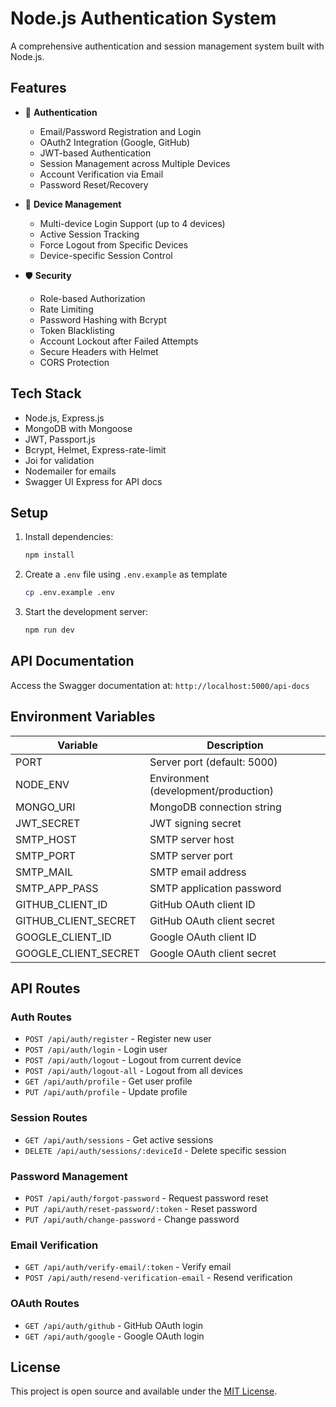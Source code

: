 # Node.js Authentication System

A comprehensive authentication and session management system built with Node.js.

## Features

- 🔐 **Authentication**
  - Email/Password Registration and Login
  - OAuth2 Integration (Google, GitHub)
  - JWT-based Authentication
  - Session Management across Multiple Devices
  - Account Verification via Email
  - Password Reset/Recovery

- 📱 **Device Management**
  - Multi-device Login Support (up to 4 devices)
  - Active Session Tracking
  - Force Logout from Specific Devices
  - Device-specific Session Control

- 🛡️ **Security**
  - Role-based Authorization
  - Rate Limiting
  - Password Hashing with Bcrypt
  - Token Blacklisting
  - Account Lockout after Failed Attempts
  - Secure Headers with Helmet
  - CORS Protection

## Tech Stack

- Node.js, Express.js
- MongoDB with Mongoose
- JWT, Passport.js
- Bcrypt, Helmet, Express-rate-limit
- Joi for validation
- Nodemailer for emails
- Swagger UI Express for API docs

## Setup

1. Install dependencies:

    ```bash
    npm install
    ```

2. Create a `.env` file using `.env.example` as template

    ```bash
    cp .env.example .env
    ```

3. Start the development server:

    ```bash
    npm run dev
    ```

## API Documentation

Access the Swagger documentation at: `http://localhost:5000/api-docs`

## Environment Variables

| Variable | Description |
|----------|-------------|
| PORT | Server port (default: 5000) |
| NODE_ENV | Environment (development/production) |
| MONGO_URI | MongoDB connection string |
| JWT_SECRET | JWT signing secret |
| SMTP_HOST | SMTP server host |
| SMTP_PORT | SMTP server port |
| SMTP_MAIL | SMTP email address |
| SMTP_APP_PASS | SMTP application password |
| GITHUB_CLIENT_ID | GitHub OAuth client ID |
| GITHUB_CLIENT_SECRET | GitHub OAuth client secret |
| GOOGLE_CLIENT_ID | Google OAuth client ID |
| GOOGLE_CLIENT_SECRET | Google OAuth client secret |

## API Routes

### Auth Routes

- `POST /api/auth/register` - Register new user
- `POST /api/auth/login` - Login user
- `POST /api/auth/logout` - Logout from current device
- `POST /api/auth/logout-all` - Logout from all devices
- `GET /api/auth/profile` - Get user profile
- `PUT /api/auth/profile` - Update profile

### Session Routes

- `GET /api/auth/sessions` - Get active sessions
- `DELETE /api/auth/sessions/:deviceId` - Delete specific session

### Password Management

- `POST /api/auth/forgot-password` - Request password reset
- `PUT /api/auth/reset-password/:token` - Reset password
- `PUT /api/auth/change-password` - Change password

### Email Verification

- `GET /api/auth/verify-email/:token` - Verify email
- `POST /api/auth/resend-verification-email` - Resend verification

### OAuth Routes

- `GET /api/auth/github` - GitHub OAuth login
- `GET /api/auth/google` - Google OAuth login

## License

This project is open source and available under the [MIT License](LICENSE).
